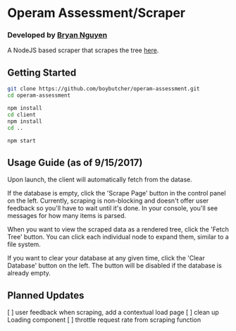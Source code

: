 # Operam Assessment/Scraper
### Developed by [Bryan Nguyen](https://www.linkedin.com/in/bqnguyen1/)

A NodeJS based scraper that scrapes the tree [here](http://imagenet.stanford.edu/synset?wnid=n02486410). 

## Getting Started

```sh
git clone https://github.com/boybutcher/operam-assessment.git
cd operam-assessment

npm install
cd client
npm install
cd ..

npm start
```

## Usage Guide (as of 9/15/2017)

Upon launch, the client will automatically fetch from the datase.

If the database is empty, click the 'Scrape Page' button in the control panel on the left.
Currently, scraping is non-blocking and doesn't offer user feedback so you'll have to wait until it's done. In your console, you'll see messages for how many items is parsed.

When you want to view the scraped data as a rendered tree, click the 'Fetch Tree' button.
You can click each individual node to expand them, similar to a file system.

If you want to clear your database at any given time, click the 'Clear Database' button on the left. The button will be disabled if the database is already empty.

## Planned Updates

[ ] user feedback when scraping, add a contextual load page
[ ] clean up Loading component
[ ] throttle request rate from scraping function

